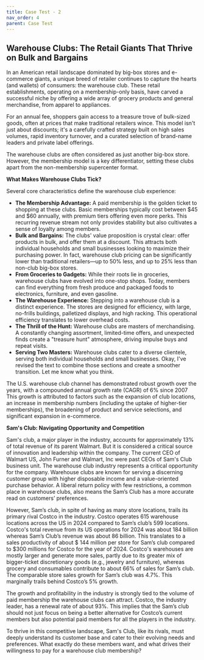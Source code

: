 ```yaml
---
title: Case Test - 2
nav_order: 4
parent: Case Test
---
```


## Warehouse Clubs: The Retail Giants That Thrive on Bulk and Bargains

In an American retail landscape dominated by big-box stores and e-commerce giants, a unique breed of retailer continues to capture the hearts (and wallets) of consumers: the warehouse club. These retail establishments, operating on a membership-only basis, have carved a successful niche by offering a wide array of grocery products and general merchandise, from apparel to appliances.

For an annual fee, shoppers gain access to a treasure trove of bulk-sized goods, often at prices that make traditional retailers wince. This model isn't just about discounts; it's a carefully crafted strategy built on high sales volumes, rapid inventory turnover, and a curated selection of brand-name leaders and private label offerings.

The warehouse clubs are often considered as just another big-box store. However, the membership model is a key differentiator, setting these clubs apart from the non-membership supercenter format.

**What Makes Warehouse Clubs Tick?**

Several core characteristics define the warehouse club experience:

* **The Membership Advantage:** A paid membership is the golden ticket to shopping at these clubs. Basic memberships typically cost between \$45 and \$60 annually, with premium tiers offering even more perks. This recurring revenue stream not only provides stability but also cultivates a sense of loyalty among members.
* **Bulk and Bargains:** The clubs' value proposition is crystal clear: offer products in bulk, and offer them at a discount. This attracts both individual households and small businesses looking to maximize their purchasing power. In fact, warehouse club pricing can be significantly lower than traditional retailers—up to 50% less, and up to 25% less than non-club big-box stores.
* **From Groceries to Gadgets:** While their roots lie in groceries, warehouse clubs have evolved into one-stop shops. Today, members can find everything from fresh produce and packaged foods to electronics, furniture, and even gasoline.
* **The Warehouse Experience:** Stepping into a warehouse club is a distinct experience. The stores are designed for efficiency, with large, no-frills buildings, palletized displays, and high racking. This operational efficiency translates to lower overhead costs.
* **The Thrill of the Hunt:** Warehouse clubs are masters of merchandising. A constantly changing assortment, limited-time offers, and unexpected finds create a "treasure hunt" atmosphere, driving impulse buys and repeat visits.
* **Serving Two Masters:** Warehouse clubs cater to a diverse clientele, serving both individual households and small businesses.
Okay, I've revised the text to combine those sections and create a smoother transition. Let me know what you think.

The U.S. warehouse club channel has demonstrated robust growth over the years, with a compounded annual growth rate (CAGR) of 6% since 2007 This growth is attributed to factors such as the expansion of club locations, an increase in membership numbers (including the uptake of higher-tier memberships), the broadening of product and service selections, and significant expansion in e-commerce.

**Sam's Club: Navigating Opportunity and Competition**

Sam's club, a major player in the industry, accounts for approximately 13% of total revenue of its parent Walmart. But it is considered a critical source of innovation and leadership within the company. The current CEO of Walmart US, John Furner and Walmart, Inc were past CEOs of Sam's Club business unit. The warehouse club industry represents a critical opportunity for the company. Warehouse clubs are known for serving a discerning customer group with higher disposable income and a value-oriented purchase behavior. A liberal return policy with few restrictions, a common place in warehouse clubs, also means the Sam’s Club has a more accurate read on customers’ preferences.

However, Sam’s club, in spite of having as many store locations, trails its primary rival Costco in the industry. Costco operates 615 warehouse locations across the US in 2024 compared to Sam’s club’s 599 locations. Costco's total revenue from its US operations for 2024 was about 184 billion whereas Sam’s Club’s revenue was about 86 billion. This translates to a sales productivity of about $ 144 million per store for Sam’s club compared to $300 millions for Costco for the year of 2024. Costco's warehouses are mostly larger and generate more sales, partly due to its greater mix of bigger-ticket discretionary goods (e.g., jewelry and furniture), whereas grocery and consumables contribute to about 66% of sales for Sam’s club. The comparable store sales growth for Sam’s club was 4.7%. This marginally trails behind Costco’s 5% growth.

The growth and profitability in the industry is strongly tied to the volume of paid membership the warehouse clubs can attract. Costco, the industry leader, has a renewal rate of about 93%. This implies that the Sam’s club should not just focus on being a better alternative for Costco’s current members but also potential paid members for all the players in the industry.

To thrive in this competitive landscape, Sam's Club, like its rivals, must deeply understand its customer base and cater to their evolving needs and preferences. What exactly do these members want, and what drives their willingness to pay for a warehouse club membership?

